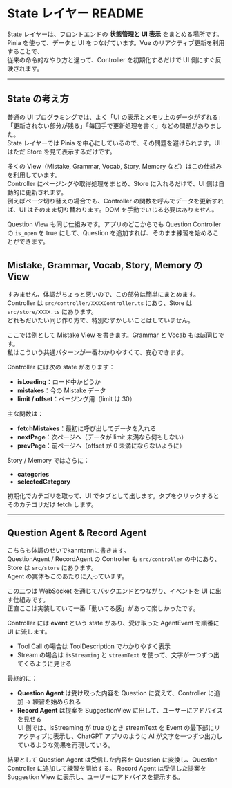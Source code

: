 # State レイヤー README

State レイヤーは、フロントエンドの **状態管理と UI 表示** をまとめる場所です。  
Pinia を使って、データと UI をつなげています。Vue のリアクティブ更新を利用することで、  
従来の命令的なやり方と違って、Controller を初期化するだけで UI 側にすぐ反映されます。

---

## State の考え方

普通の UI プログラミングでは、よく「UI の表示とメモリ上のデータがずれる」「更新されない部分が残る」「毎回手で更新処理を書く」などの問題がありました。  
State レイヤーでは Pinia を中心にしているので、その問題を避けられます。UI はただ Store を見て表示するだけです。

多くの View（Mistake, Grammar, Vocab, Story, Memory など）はこの仕組みを利用しています。  
Controller にページングや取得処理をまとめ、Store に入れるだけで、UI 側は自動的に更新されます。  
例えばページ切り替えの場合でも、Controller の関数を呼んでデータを更新すれば、UI はそのまま切り替わります。DOM を手動でいじる必要はありません。

Question View も同じ仕組みです。アプリのどこからでも Question Controller の `is_open` を true にして、Question を追加すれば、そのまま練習を始めることができます。


## Mistake, Grammar, Vocab, Story, Memory の View
すみません、体調がちょっと悪いので、この部分は簡単にまとめます。  
Controller は `src/controller/XXXXController.ts` にあり、Store は `src/store/XXXX.ts` にあります。  
どれもだいたい同じ作り方で、特別むずかしいことはしていません。

ここでは例として Mistake View を書きます。Grammar と Vocab もほぼ同じです。  
私はこういう共通パターンが一番わかりやすくて、安心できます。

Controller には次の state があります：  
- **isLoading**：ロード中かどうか  
- **mistakes**：今の Mistake データ  
- **limit / offset**：ページング用（limit は 30）  

主な関数は：  
- **fetchMistakes**：最初に呼び出してデータを入れる  
- **nextPage**：次ページへ（データが limit 未満なら何もしない）  
- **prevPage**：前ページへ（offset が 0 未満にならないように）  

Story / Memory ではさらに：  
- **categories**  
- **selectedCategory**  

初期化でカテゴリを取って、UI でタブとして出します。タブをクリックするとそのカテゴリだけ fetch します。  

---

## Question Agent & Record Agent

こちらも体調のせいでkanntannに書きます。  
QuestionAgent / RecordAgent の Controller も `src/controller` の中にあり、Store は `src/store` にあります。  
Agent の実体もこのあたりに入っています。

この二つは WebSocket を通じてバックエンドとつながり、イベントを UI に出す仕組みです。  
正直ここは実装していて一番「動いてる感」があって楽しかったです。

Controller には **event** という state があり、受け取った AgentEvent を順番に UI に流します。  
- Tool Call の場合は ToolDescription でわかりやすく表示  
- Stream の場合は `isStreaming` と `streamText` を使って、文字が一つずつ出てくるように見せる  

最終的に：  
- **Question Agent** は受け取った内容を Question に変えて、Controller に追加 → 練習を始められる  
- **Record Agent** は提案を SuggestionView に出して、ユーザーにアドバイスを見せる  
UI 側では、isStreaming が true のとき streamText を Event の最下部にリアクティブに表示し、ChatGPT アプリのように AI が文字を一つずつ出力しているような効果を再現している。

結果として
Question Agent は受信した内容を Question に変換し、Question Controller に追加して練習を開始する。
Record Agent は受信した提案を Suggestion View に表示し、ユーザーにアドバイスを提示する。